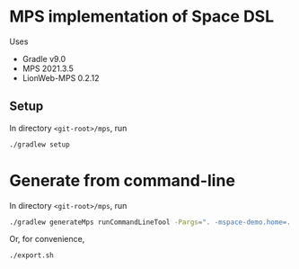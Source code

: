 # MPS implementation of Space DSL

Uses 
* Gradle v9.0
* MPS 2021.3.5
* LionWeb-MPS 0.2.12

## Setup

In directory `<git-root>/mps`, run

```sh
./gradlew setup
```

# Generate from command-line

In directory `<git-root>/mps`, run

```sh
./gradlew generateMps runCommandLineTool -Pargs=". -mspace-demo.home=. -ic -lc"
```

Or, for convenience,

```sh
./export.sh
```